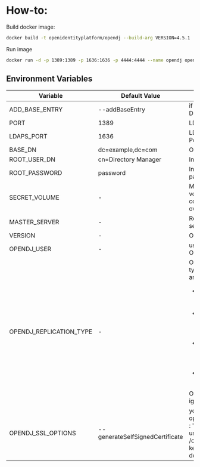 # How-to:

Build docker image:

```bash
docker build -t openidentityplatform/opendj --build-arg VERSION=4.5.1 .
```

Run image

```bash
docker run -d -p 1389:1389 -p 1636:1636 -p 4444:4444 --name opendj openidentityplatform/opendj:4.5.1
```

## Environment Variables

| Variable                | Default Value                   | Description                                                                                                                                                                                                                                             |
|-------------------------|---------------------------------|---------------------------------------------------------------------------------------------------------------------------------------------------------------------------------------------------------------------------------------------------------|
| ADD_BASE_ENTRY          | --addBaseEntry                  | if set, creates base DN entry                                                                                                                                                                                                                           |
| PORT                    | 1389                            | LDAP Listener Port                                                                                                                                                                                                                                      |
| LDAPS_PORT              | 1636                            | LDAPS Listener Port                                                                                                                                                                                                                                     |
| BASE_DN                 | dc=example,dc=com               | OpenDJ Base DN                                                                                                                                                                                                                                          |
| ROOT_USER_DN            | cn=Directory Manager            | Initial root user DN                                                                                                                                                                                                                                    |
| ROOT_PASSWORD           | password                        | Initial root user password                                                                                                                                                                                                                              |
| SECRET_VOLUME           | -                               | Mounted keystore volume, if present copies keystore over                                                                                                                                                                                                |
| MASTER_SERVER           | -                               | Replication master server                                                                                                                                                                                                                               |
| VERSION                 | -                               | OpenDJ version                                                                                                                                                                                                                                          |
| OPENDJ_USER             | -                               | user which runs OpenDJ                                                                                                                                                                                                                                  |
| OPENDJ_REPLICATION_TYPE | -                               | OpenDJ Replication type, valid values are: <ul><li>simple - standart replication</li><li>srs - standalone replication servers</li><li>sdsr - Standalone Directory Server Replicas</li><li>rg - Replication Groups</li></ul>Other values will be ignored |
| OPENDJ_SSL_OPTIONS      | --generateSelfSignedCertificate | you can replace ssl options at here, like : "--usePkcs12keyStore /opt/domain.pfx --keyStorePassword domain"                                                                                                                                             |
